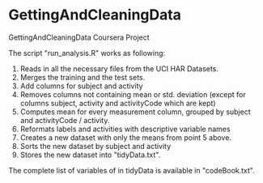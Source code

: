 GettingAndCleaningData
======================

GettingAndCleaningData Coursera Project

The script "run_analysis.R" works as following:

1. Reads in all the necessary files from the UCI HAR Datasets.
2. Merges the training and the test sets.
3. Add columns for subject and activity
4. Removes columns not containing mean or std. deviation (except for columns subject, activity and     activityCode which are kept)
5. Computes mean for every measurement column, grouped by subject and activityCode / activity.
6. Reformats labels and activities with descriptive variable names 
7. Creates a new dataset with only the means from point 5 above. 
8. Sorts the new dataset by subject and activity
9. Stores the new dataset into "tidyData.txt".

The complete list of variables of in tidyData is available in "codeBook.txt".

